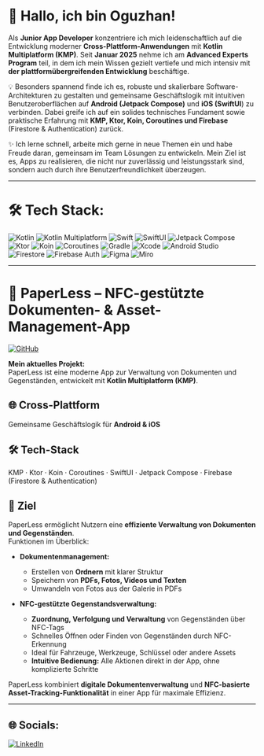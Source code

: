 # 👋 Hallo, ich bin Oguzhan!
Als **Junior App Developer** konzentriere ich mich leidenschaftlich auf die Entwicklung moderner **Cross-Plattform-Anwendungen** mit **Kotlin Multiplatform (KMP)**. 
Seit **Januar 2025** nehme ich am **Advanced Experts Program** teil, in dem ich mein Wissen gezielt vertiefe und mich intensiv mit **der plattformübergreifenden Entwicklung** beschäftige.

💡 Besonders spannend finde ich es, robuste und skalierbare Software-Architekturen zu gestalten und gemeinsame Geschäftslogik mit intuitiven Benutzeroberflächen auf **Android (Jetpack Compose)** und **iOS (SwiftUI**) zu verbinden. 
Dabei greife ich auf ein solides technisches Fundament sowie praktische Erfahrung mit **KMP, Ktor, Koin, Coroutines und Firebase** (Firestore & Authentication) zurück.

✨ Ich lerne schnell, arbeite mich gerne in neue Themen ein und habe Freude daran, gemeinsam im Team Lösungen zu entwickeln. 
Mein Ziel ist es, Apps zu realisieren, die nicht nur zuverlässig und leistungsstark sind, sondern auch durch ihre Benutzerfreundlichkeit überzeugen.

---

# 🛠️ Tech Stack:

![Kotlin](https://img.shields.io/badge/Kotlin-%237F52FF.svg?style=for-the-badge&logo=kotlin&logoColor=white)
![Kotlin Multiplatform](https://img.shields.io/badge/Kotlin%20Multiplatform-%237F52FF.svg?style=for-the-badge&logo=kotlin&logoColor=white)
![Swift](https://img.shields.io/badge/Swift-F54A2A?style=for-the-badge&logo=swift&logoColor=white)
![SwiftUI](https://img.shields.io/badge/SwiftUI-5ED6FF?style=for-the-badge&logo=swift&logoColor=white)
![Jetpack Compose](https://img.shields.io/badge/Jetpack%20Compose-4285F4?style=for-the-badge&logo=android&logoColor=white)
![Ktor](https://img.shields.io/badge/Ktor-2C7FFF?style=for-the-badge&logo=kotlin&logoColor=white)
![Koin](https://img.shields.io/badge/Koin-7F52FF?style=for-the-badge&logo=kotlin&logoColor=white)
![Coroutines](https://img.shields.io/badge/Coroutines-7F52FF?style=for-the-badge&logo=kotlin&logoColor=white)
![Gradle](https://img.shields.io/badge/Gradle-02303A?style=for-the-badge&logo=gradle&logoColor=white)
![Xcode](https://img.shields.io/badge/Xcode-147EFB?style=for-the-badge&logo=xcode&logoColor=white)
![Android Studio](https://img.shields.io/badge/Android%20Studio-3DDC84?style=for-the-badge&logo=android&logoColor=white)
![Firestore](https://img.shields.io/badge/Firestore-%23039BE5.svg?style=for-the-badge&logo=googlecloud&logoColor=white)
![Firebase Auth](https://img.shields.io/badge/Firebase%20Auth-%23F57C00.svg?style=for-the-badge&logo=firebase&logoColor=white)
![Figma](https://img.shields.io/badge/Figma-%23F24E1E.svg?style=for-the-badge&logo=figma&logoColor=white)
![Miro](https://img.shields.io/badge/Miro-FFCB00?style=for-the-badge&logo=miro&logoColor=black)

---

# 📄 PaperLess – NFC-gestützte Dokumenten- & Asset-Management-App
[![GitHub](https://img.shields.io/badge/GitHub-DrCirpologe/DrCirpologe-181717?style=for-the-badge&logo=github&logoColor=white)](https://github.com/DrCirpologe)


**Mein aktuelles Projekt:**  
PaperLess ist eine moderne App zur Verwaltung von Dokumenten und Gegenständen, entwickelt mit **Kotlin Multiplatform (KMP)**.  

## 🌐 Cross-Plattform
Gemeinsame Geschäftslogik für **Android & iOS**

## 🛠️ Tech-Stack
KMP · Ktor · Koin · Coroutines · SwiftUI · Jetpack Compose · Firebase (Firestore & Authentication)

## 🎯 Ziel
PaperLess ermöglicht Nutzern eine **effiziente Verwaltung von Dokumenten und Gegenständen**.  
Funktionen im Überblick:  

- **Dokumentenmanagement:**  
  - Erstellen von **Ordnern** mit klarer Struktur  
  - Speichern von **PDFs, Fotos, Videos und Texten**  
  - Umwandeln von Fotos aus der Galerie in PDFs  

- **NFC-gestützte Gegenstandsverwaltung:**  
  - **Zuordnung, Verfolgung und Verwaltung** von Gegenständen über NFC-Tags  
  - Schnelles Öffnen oder Finden von Gegenständen durch NFC-Erkennung  
  - Ideal für Fahrzeuge, Werkzeuge, Schlüssel oder andere Assets  
  - **Intuitive Bedienung:** Alle Aktionen direkt in der App, ohne komplizierte Schritte  

PaperLess kombiniert **digitale Dokumentenverwaltung** und **NFC-basierte Asset-Tracking-Funktionalität** in einer App für maximale Effizienz.


---


## 🌐 Socials:
[![LinkedIn](https://img.shields.io/badge/LinkedIn-%230077B5.svg?logo=linkedin&logoColor=white)](https://linkedin.com/in/www.linkedin.com/in/) 
